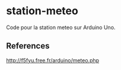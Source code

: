 # station-meteo

Code pour la station meteo sur Arduino Uno.

## References

http://f5fyu.free.fr/arduino/meteo.php